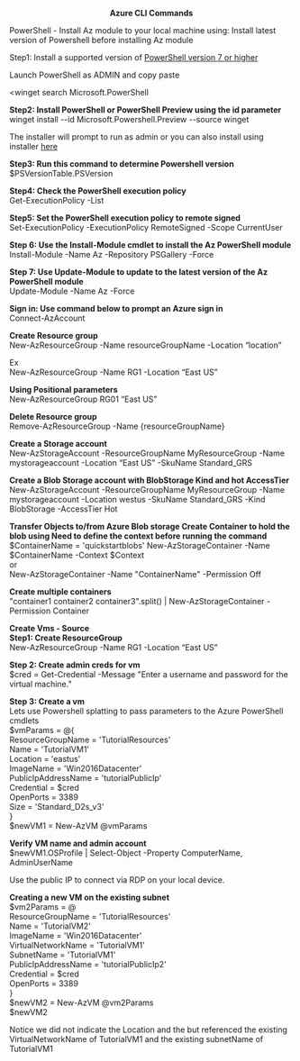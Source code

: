 <p align="center">
  <b>Azure CLI Commands
  </b>
</p>

PowerShell - Install Az module to your local machine using: 
Install latest version of Powershell before installing Az module

Step1: Install a supported version of [PowerShell version 7 or higher](https://learn.microsoft.com/en-us/powershell/scripting/install/installing-powershell-on-windows?view=powershell-7.4)

Launch PowerShell as ADMIN and copy paste

<winget search Microsoft.PowerShell

<b>Step2: Install PowerShell or PowerShell Preview using the id parameter</b>
<br />winget install --id Microsoft.Powershell.Preview --source winget

The installer will prompt to run as admin or you can also install using installer [here](https://github.com/PowerShell/PowerShell/releases/download/v7.4.0/PowerShell-7.4.0-win-x64.msi)

<b>Step3: Run this command to determine Powershell version</b>
<br />$PSVersionTable.PSVersion

<b>Step4: Check the PowerShell execution policy</b><br />
Get-ExecutionPolicy -List

<b>Step5: Set the PowerShell execution policy to remote signed</b><br />
Set-ExecutionPolicy -ExecutionPolicy RemoteSigned -Scope CurrentUser

<b>Step 6: Use the Install-Module cmdlet to install the Az PowerShell module
</b>
<br />Install-Module -Name Az -Repository PSGallery -Force

<b>Step 7: Use Update-Module to update to the latest version of the Az PowerShell module
</b>
<br />Update-Module -Name Az -Force

<b>Sign in: Use command below to prompt an Azure sign in</b>
<br />Connect-AzAccount

<b>Create Resource group
</b>
<br />New-AzResourceGroup -Name resourceGroupName -Location “location”

Ex
<br />New-AzResourceGroup -Name RG1 -Location “East US”

<b>Using Positional parameters
</b>
<br />New-AzResourceGroup RG01 “East US”

<b>Delete Resource group
</b>
<br />Remove-AzResourceGroup -Name {resourceGroupName}

<b>Create a Storage account
</b>
<br />New-AzStorageAccount -ResourceGroupName MyResourceGroup -Name mystorageaccount -Location “East US” -SkuName Standard_GRS

<b>Create a Blob Storage account with BlobStorage Kind and hot AccessTier
</b>
<br />New-AzStorageAccount -ResourceGroupName MyResourceGroup -Name mystorageaccount -Location westus -SkuName Standard_GRS -Kind BlobStorage -AccessTier Hot

<b>Transfer Objects to/from Azure Blob storage
Create Container to hold the blob using
Need to define the context before running the command
</b>
</br>$ContainerName = 'quickstartblobs'
New-AzStorageContainer -Name $ContainerName -Context $Context<br />
or<br />
New-AzStorageContainer -Name "ContainerName" -Permission Off

<b>Create multiple containers
</b><br />"container1 container2 container3".split() | New-AzStorageContainer -Permission Container

<b>Create Vms - Source</b><br />
<b>Step1: Create ResourceGroup</b></br>New-AzResourceGroup -Name RG1 -Location “East US”

<b>Step 2: Create admin creds for vm
</b><br />$cred = Get-Credential -Message "Enter a username and password for the virtual machine."

<b>Step 3: Create a vm
</b></br>Lets use Powershell splatting to pass parameters to the Azure PowerShell cmdlets<br />
$vmParams = @{<br />
  ResourceGroupName = 'TutorialResources'<br />
  Name = 'TutorialVM1'<br />
  Location = 'eastus'<br />
  ImageName = 'Win2016Datacenter'<br />
  PublicIpAddressName = 'tutorialPublicIp'</br>
  Credential = $cred<br />
  OpenPorts = 3389<br />
  Size = 'Standard_D2s_v3'<br />
}<br />
$newVM1 = New-AzVM @vmParams


<b>Verify VM name and admin account
</b><br />$newVM1.OSProfile | Select-Object -Property ComputerName, AdminUserName

Use the public IP to connect via RDP on your local device.


<b>Creating a new VM on the existing subnet
</b></br>$vm2Params = @<br />
  ResourceGroupName = 'TutorialResources'<br />
  Name = 'TutorialVM2'<br />
  ImageName = 'Win2016Datacenter'<br />
  VirtualNetworkName = 'TutorialVM1'<br />
  SubnetName = 'TutorialVM1'<br />
  PublicIpAddressName = 'tutorialPublicIp2'</br>
  Credential = $cred<br />
  OpenPorts = 3389<br />
}<br />
$newVM2 = New-AzVM @vm2Params<br />
$newVM2

Notice we did not indicate the Location and the but referenced the existing VirtualNetworkName of TutorialVM1 and the existing subnetName of TutorialVM1



